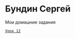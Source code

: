 

# Бундин Сергей
Мои домашние задания

<code>[Урок 12]([адрес](https://sayrex89.github.io/Lesson_12/index.html) "Урок 12")
</code>
